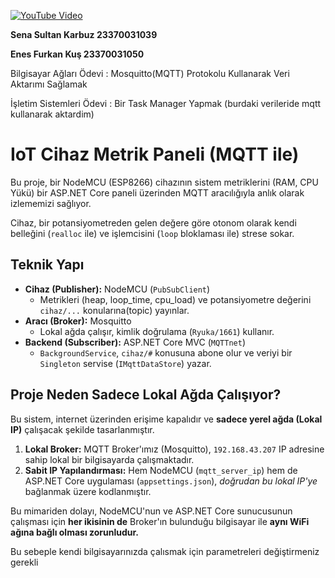 [![YouTube Video](https://img.shields.io/badge/Watch%20on-YouTube-red?logo=youtube)](https://www.youtube.com/watch?v=1NbKHaOdFg4)


**Sena Sultan Karbuz 23370031039**

**Enes Furkan Kuş 23370031050**

Bilgisayar Ağları Ödevi : Mosquitto(MQTT)  Protokolu Kullanarak Veri Aktarımı Sağlamak 

İşletim Sistemleri Ödevi : Bir Task Manager Yapmak (burdaki verileride mqtt kullanarak aktardim)



# IoT Cihaz Metrik Paneli (MQTT ile)

Bu proje, bir NodeMCU (ESP8266) cihazının sistem metriklerini (RAM, CPU Yükü) bir ASP.NET Core paneli üzerinden MQTT aracılığıyla anlık olarak izlememizi sağlıyor.

Cihaz, bir potansiyometreden gelen değere göre otonom olarak kendi belleğini (`realloc` ile) ve işlemcisini (`loop` bloklaması ile) strese sokar.

## Teknik Yapı

* **Cihaz (Publisher):** NodeMCU (`PubSubClient`)
    * Metrikleri (heap, loop_time, cpu_load) ve potansiyometre değerini `cihaz/...` konularına(topic) yayınlar.
* **Aracı (Broker):** Mosquitto
    * Lokal ağda çalışır, kimlik doğrulama (`Ryuka/1661`) kullanır.
* **Backend (Subscriber):** ASP.NET Core MVC (`MQTTnet`)
    * `BackgroundService`, `cihaz/#` konusuna abone olur ve veriyi bir `Singleton` servise (`IMqttDataStore`) yazar.

## Proje Neden Sadece Lokal Ağda Çalışıyor?

Bu sistem, internet üzerinden erişime kapalıdır ve **sadece yerel ağda (Lokal IP)** çalışacak şekilde tasarlanmıştır.

1.  **Lokal Broker:** MQTT Broker'ımız (Mosquitto), `192.168.43.207` IP adresine sahip lokal bir bilgisayarda çalışmaktadır.
2.  **Sabit IP Yapılandırması:** Hem NodeMCU (`mqtt_server_ip`) hem de ASP.NET Core uygulaması (`appsettings.json`), *doğrudan bu lokal IP'ye* bağlanmak üzere kodlanmıştır.

Bu mimariden dolayı, NodeMCU'nun ve ASP.NET Core sunucusunun çalışması için **her ikisinin de** Broker'ın bulunduğu bilgisayar ile **aynı WiFi ağına bağlı olması zorunludur.** 

Bu sebeple kendi bilgisayarınızda çalısmak için parametreleri değiştirmeniz gerekli
